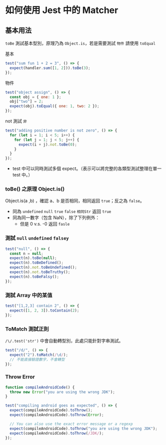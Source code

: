 # 如何使用 Jest 中的 Matcher

## 基本用法

`toBe` 測試基本型別，原理乃為 `Object.is`，若是需要測試 `物件` 請使用 `toEqual`

基本
```javascript
test("sum fun 1 + 2 = 3", () => {
  expect(handler.sum([1, 2])).toBe(3);
});
```

物件
```javascript
test("object assign", () => {
  const obj = { one: 1 };
  obj["two"] = 2;
  expect(obj).toEqual({ one: 1, two: 2 });
});
```

not 測試 `非`
```javascript
test("adding positive number is not zero", () => {
  for (let i = 1; i < 5; i++) {
    for (let j = 1; j < 5; j++) {
      expect(i + j).not.toBe(0);
    }
  }
});
```

* test 中可以同時測試多個 expect。（表示可以將完整的各類型測試整理在單一 test 中。）

### toBe() 之原理 Object.is()

Object.is(a ,b) ，確認 a、b 是否相同，相同返回 `true`；反之為 `false`。

* 同為 `undefined` `null` `true` `false` `相同Str` 返回 `true`
* 同為同一數字（包含 NaN），除了下列例外：
  * 但是 0 v.s. -0 返回  `fasle`

### 測試 `null` `undefined` `falsey`

```javascript
test("null", () => {
  const n = null;
  expect(n).toBe(null);
  expect(n).toBeDefined();
  expect(n).not.toBeUndefined();
  expect(n).not.toBeTruthy();
  expect(n).toBeFalsy();
});
```

### 測試 Array 中的某值

```javascript
test("[1,2,3] contain 2", () => {
  expect([1, 2, 3]).toContain(2);
});
```

### ToMatch 測試正則

`/\/.test('str')` 中會自動轉型別，此處只能針對字串測試。

```javascript
test("/d/", () => {
  expect("2").toMatch(/\d/);
  // 不能直接驗證數字，不會轉型
});
```

### Throw Error

```javascript
function compileAndroidCode() {
  throw new Error("you are using the wrong JDK");
}

test("compiling android goes as expected", () => {
  expect(compileAndroidCode).toThrow();
  expect(compileAndroidCode).toThrow(Error);

  // You can also use the exact error message or a regexp
  expect(compileAndroidCode).toThrow("you are using the wrong JDK");
  expect(compileAndroidCode).toThrow(/JDK/);
});
```

